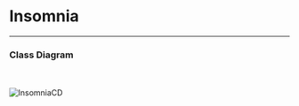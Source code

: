 # Insomnia
------------------------------------------
### Class Diagram
<br></br>
![InsomniaCD](https://github.com/user-attachments/assets/a462039c-eebf-4500-8530-5e3f63fd50a1)
